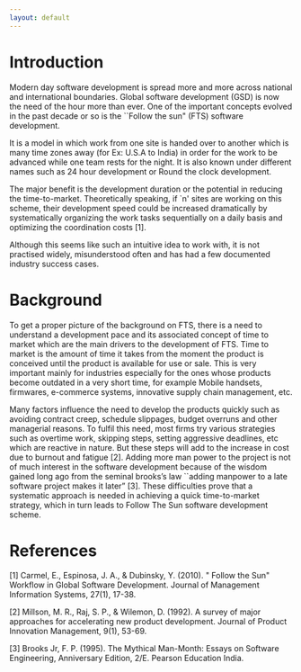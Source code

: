 ```yaml
---
layout: default
---
```




# [](#header-1) Introduction

Modern day software development is spread more and more across national and international boundaries. Global software development (GSD) is now the need of the hour more than ever. One of the important concepts evolved in the past decade or so is the ``Follow the sun" (FTS) software development.

It is a model in which work from one site is handed over to another which is many time zones away (for Ex: U.S.A to India) in order for the work to be advanced while one team rests for the night. It is also known under different names such as 24 hour development or Round the clock development.   

The major benefit is the development duration or the potential in reducing the time-to-market. Theoretically speaking, if `n' sites are working on this scheme, their development speed could be increased dramatically by systematically organizing the work tasks sequentially on a daily basis and optimizing the coordination costs \[1\].

Although this seems like such an intuitive idea to work with, it is not practised widely, misunderstood often and has had a few documented industry success cases.

# [](#header-1) Background
To get a proper picture of the background on FTS, there is a need to understand a development pace and its associated concept of time to market which are the main drivers to the development of FTS. Time to market is the amount of time it takes from the moment the product is conceived until the product is available for use or sale. This is very important mainly for industries especially for the ones whose products become outdated in a very short time, for example Mobile handsets, firmwares, e-commerce systems, innovative supply chain management, etc.
 
Many factors influence the need to develop the products quickly such as avoiding contract creep, schedule slippages, budget overruns and other managerial reasons. To fulfil this need, most firms try various strategies such as overtime work, skipping steps, setting aggressive deadlines, etc which are reactive in nature. But these steps will add to the increase in cost due to burnout and fatigue \[2\]. Adding more man power to the project is not of much interest in the software development because of the wisdom gained long ago from the seminal brooks’s law ``adding manpower to a late software project makes it later” \[3\]. These difficulties prove that a systematic approach is needed in achieving a quick time-to-market strategy, which in turn leads to Follow The Sun software development scheme.


# [](#header-1) References
\[1\] Carmel, E., Espinosa, J. A., & Dubinsky, Y. (2010). " Follow the Sun" Workflow in Global Software Development. Journal of Management Information Systems, 27(1), 17-38. <!---carmel2010follow-->

\[2\] Millson, M. R., Raj, S. P., & Wilemon, D. (1992). A survey of major approaches for accelerating new product development. Journal of Product Innovation Management, 9(1), 53-69. <!---millson1992survey--->

\[3\] Brooks Jr, F. P. (1995). The Mythical Man-Month: Essays on Software Engineering, Anniversary Edition, 2/E. Pearson Education India. <!---brooks1995mythical--->
